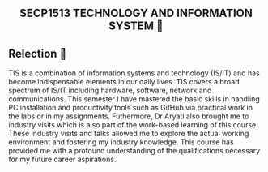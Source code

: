 <h2><p align = "center" >SECP1513 TECHNOLOGY AND INFORMATION SYSTEM 💾<p/></h2>
<h2>Relection 💬</h2>
TIS is a combination of information systems and technology (IS/IT) and has become indispensable elements in our daily lives. TIS covers a broad spectrum of IS/IT including hardware, software, network and communications. This semester I have mastered the basic skills in handling PC installation and productivity tools such as GitHub via practical work in the labs or in my assignments. Futhermore, Dr Aryati also brought me to industry visits which is also part of the work-based learning of this course. These industry visits and talks allowed me to explore the actual working environment and fostering my industry knowledge. This course has provided me with a profound understanding of the qualifications necessary for my future career aspirations.
